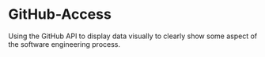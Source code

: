 # GitHub-Access
Using the GitHub API to display data visually to clearly show some aspect of the software engineering process.
